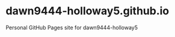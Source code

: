 # dawn9444-holloway5.github.io
Personal GitHub Pages site for dawn9444-holloway5

<!-- Auto-update: 2025-10-10T03:39:47.132176 -->
